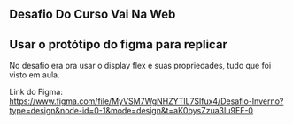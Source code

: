 ## Desafio Do Curso Vai Na Web

## Usar o protótipo do figma para replicar

No desafio era pra usar o display flex e suas propriedades, 
tudo que foi visto em aula.

Link do Figma: <https://www.figma.com/file/MyVSM7WgNHZYTlL7Slfux4/Desafio-Inverno?type=design&node-id=0-1&mode=design&t=aK0bysZzua3Iu9EF-0>